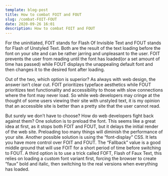 ```yaml
---
template: blog-post
title: How to combat FOIT and FOUT
slug: /combat-FOIT-FOUT
date: 2020-09-26 16:01
description: How to combat FOIT and FOUT
---
```

For the uninitiated, FOIT stands for Flash Of Invisible Text and FOUT stands for Flash of Unstyled Text. Both are the result of the text loading before the font on your site and can be rather jarring and unpleasant to the user. FOIT prevents the user from reading until the font has loaded(or a set amount of time has passed) while FOUT displays the unappealing default font and then changes it to the desired font after loading.

Out of the two, which option is superior? As always with web design, the answer isn’t clear cut. FOIT prioritizes typeface aesthetics while FOUT prioritizes text functionality and accessibility to those with slow connections where the font may never load. So while web developers may cringe at the thought of some users viewing their site with unstyled text, it is my opinion that an accessible site is better than a pretty site that the user cannot read.

But surely we don’t have to choose? How do web developers fight back against them? One solution is to preload the font. This seems like a great idea at first, as it stops both FOIT and FOUT, but it delays the initial render of the web site. Preloading too many things will diminish the performance of your site. Another possible solution is using the “font-display” CSS. It lets you have more control over FOIT and FOUT. The “Fallback” value is a good middle ground that will use FOIT for a short period of time before switching to FOUT. A third option is to use a trick called FOFT, Flash of Faux Text, this relies on loading a custom font variant first, forcing the browser to create “faux” bold and italic, then switching to the real versions when everything has loaded.